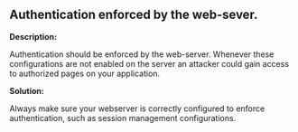 
Authentication enforced by the web-sever.
-------


**Description:**

Authentication should be enforced by the web-server. Whenever these configurations are not enabled on the server an attacker could gain access to authorized pages on your application.


**Solution:**

Always make sure your webserver is correctly configured to enforce authentication, such as session management configurations.
	